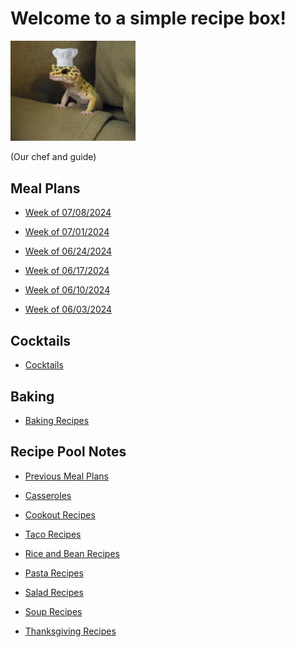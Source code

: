 # Welcome to a simple recipe box!

<img src="./lizard_chef.jpg" alt="Our Hero" width="200"/>

(Our chef and guide) 

## Meal Plans

- [Week of 07/08/2024](./mealplan20240708.md)

- [Week of 07/01/2024](./mealplan20240701.md)

- [Week of 06/24/2024](./mealplan20240624.md)

- [Week of 06/17/2024](./mealplan20240617.md)

- [Week of 06/10/2024](./mealplan20240610.md)

- [Week of 06/03/2024](./mealplan20240603.md)


## Cocktails

- [Cocktails](./CockTailIndex.md)

## Baking

- [Baking Recipes](./BakingIndex.md)

## Recipe Pool Notes

- [Previous Meal Plans](./PreviousMealPlansIndex.md)

- [Casseroles](./1PanMeals.md)

- [Cookout Recipes](./cookOutRecipes.md)

- [Taco Recipes](./TacoRecipeIdeas.md)

- [Rice and Bean Recipes](./lentilAndRiceRecipeIdeas.md)

- [Pasta Recipes](./PastaRecipeIdeas.md)

- [Salad Recipes](./saladRecipeIdeas.md)

- [Soup Recipes](./SoupIndex.md)

- [Thanksgiving Recipes](./ThanksgivingIndex.md)